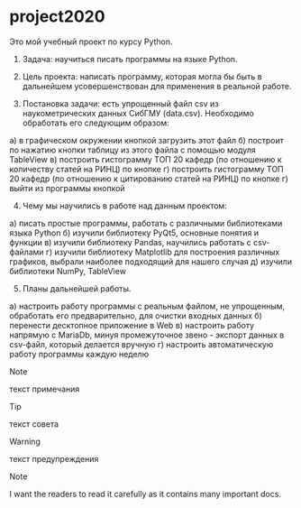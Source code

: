 # project2020
Это мой учебный проект по курсу Python.

1. Задача: научиться писать программы на языке Python.

2. Цель проекта: написать программу, которая могла бы быть в дальнейшем усовершенствован для применения в реальной работе.

3. Постановка задачи: есть упрощенный файл csv из наукометрических данных СибГМУ (data.csv). 
Необходимо обработать его следующим образом:

а) в графическом окружении кнопкой загрузить этот файл
б) построит по нажатию кнопки таблицу из этого файла с помощью модуля TableView 
в) построить гистограмму ТОП 20 кафедр (по отношению к количеству статей на РИНЦ) по кнопке
г)  построить гистограмму ТОП 20 кафедр (по отношению к цитированию статей на РИНЦ) по кнопке
г) выйти из программы кнопкой

4. Чему мы научились в работе над данным проектом:

а) писать простые программы, работать с различными библиотеками языка Python
б) изучили библиотеку PyQt5, основные понятия и функции
в) изучили библиотеку Pandas, научились работать с csv-файлами
г) изучили библиотеку Matplotlib для построения различных графиков, выбрали наиболее подходящий для нашего случая
д) изучили библиотеки NumPy, TableView

5. Планы дальнейшей работы.

а) настроить работу программы с реальным файлом, не упрощенным, обработать его предварительно, для очистки входных данных
б) перенести десктопное приложение в Web
в) настроить работу напрямую с MariaDb, минуя промежуточное звено - экспорт данных в csv-файл, который делается вручную
г) настроить автоматическую работу программы каждую неделю 


>[!NOTE]
>текст примечания

>[!TIP]
>текст совета

>[!WARNING]
>текст предупреждения

> [!NOTE]
> I want the readers to read it carefully as it contains many important docs.

